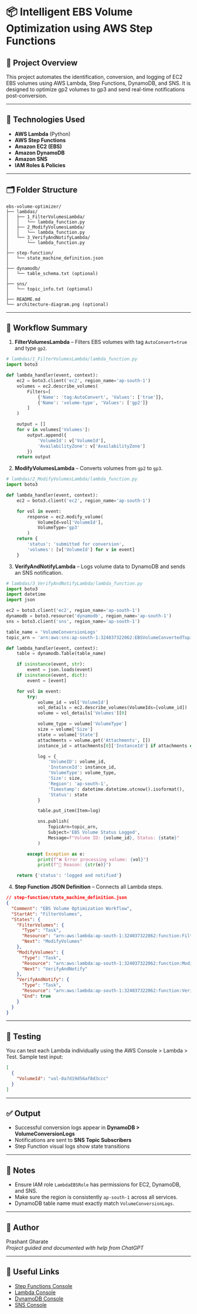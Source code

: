 # 📦 Intelligent EBS Volume Optimization using AWS Step Functions

## 🧠 Project Overview
This project automates the identification, conversion, and logging of EC2 EBS volumes using AWS Lambda, Step Functions, DynamoDB, and SNS. It is designed to optimize gp2 volumes to gp3 and send real-time notifications post-conversion.

---

## 🔧 Technologies Used
- **AWS Lambda** (Python)
- **AWS Step Functions**
- **Amazon EC2 (EBS)**
- **Amazon DynamoDB**
- **Amazon SNS**
- **IAM Roles & Policies**

---

## 🗂️ Folder Structure
```
ebs-volume-optimizer/
├── lambdas/
│   ├── 1_FilterVolumesLambda/
│   │   └── lambda_function.py
│   ├── 2_ModifyVolumesLambda/
│   │   └── lambda_function.py
│   └── 3_VerifyAndNotifyLambda/
│       └── lambda_function.py
│
├── step-function/
│   └── state_machine_definition.json
│
├── dynamodb/
│   └── table_schema.txt (optional)
│
├── sns/
│   └── topic_info.txt (optional)
│
├── README.md
└── architecture-diagram.png (optional)
```

---

## 🔁 Workflow Summary
1. **FilterVolumesLambda** – Filters EBS volumes with tag `AutoConvert=true` and type `gp2`.
```python
# lambdas/1_FilterVolumesLambda/lambda_function.py
import boto3

def lambda_handler(event, context):
    ec2 = boto3.client('ec2', region_name='ap-south-1')
    volumes = ec2.describe_volumes(
        Filters=[
            {'Name': 'tag:AutoConvert', 'Values': ['true']},
            {'Name': 'volume-type', 'Values': ['gp2']}
        ]
    )

    output = []
    for v in volumes['Volumes']:
        output.append({
            'VolumeId': v['VolumeId'],
            'AvailabilityZone': v['AvailabilityZone']
        })
    return output
```

2. **ModifyVolumesLambda** – Converts volumes from `gp2` to `gp3`.
```python
# lambdas/2_ModifyVolumesLambda/lambda_function.py
import boto3

def lambda_handler(event, context):
    ec2 = boto3.client('ec2', region_name='ap-south-1')

    for vol in event:
        response = ec2.modify_volume(
            VolumeId=vol['VolumeId'],
            VolumeType='gp3'
        )
    return {
        'status': 'submitted for conversion',
        'volumes': [v['VolumeId'] for v in event]
    }
```

3. **VerifyAndNotifyLambda** – Logs volume data to DynamoDB and sends an SNS notification.
```python
# lambdas/3_VerifyAndNotifyLambda/lambda_function.py
import boto3
import datetime
import json

ec2 = boto3.client('ec2', region_name='ap-south-1')
dynamodb = boto3.resource('dynamodb', region_name='ap-south-1')
sns = boto3.client('sns', region_name='ap-south-1')

table_name = 'VolumeConversionLogs'
topic_arn = 'arn:aws:sns:ap-south-1:324037322062:EBSVolumeConvertedTopic'

def lambda_handler(event, context):
    table = dynamodb.Table(table_name)

    if isinstance(event, str):
        event = json.loads(event)
    if isinstance(event, dict):
        event = [event]

    for vol in event:
        try:
            volume_id = vol['VolumeId']
            vol_details = ec2.describe_volumes(VolumeIds=[volume_id])
            volume = vol_details['Volumes'][0]

            volume_type = volume['VolumeType']
            size = volume['Size']
            state = volume['State']
            attachments = volume.get('Attachments', [])
            instance_id = attachments[0]['InstanceId'] if attachments else 'Unknown'

            log = {
                'VolumeID': volume_id,
                'InstanceId': instance_id,
                'VolumeType': volume_type,
                'Size': size,
                'Region': 'ap-south-1',
                'Timestamp': datetime.datetime.utcnow().isoformat(),
                'Status': state
            }

            table.put_item(Item=log)

            sns.publish(
                TopicArn=topic_arn,
                Subject='EBS Volume Status Logged',
                Message=f"Volume ID: {volume_id}, Status: {state}"
            )

        except Exception as e:
            print(f"❌ Error processing volume: {vol}")
            print(f"🔴 Reason: {str(e)}")

    return {'status': 'logged and notified'}
```

4. **Step Function JSON Definition** – Connects all Lambda steps.
```json
// step-function/state_machine_definition.json
{
  "Comment": "EBS Volume Optimization Workflow",
  "StartAt": "FilterVolumes",
  "States": {
    "FilterVolumes": {
      "Type": "Task",
      "Resource": "arn:aws:lambda:ap-south-1:324037322062:function:FilterVolumesLambda",
      "Next": "ModifyVolumes"
    },
    "ModifyVolumes": {
      "Type": "Task",
      "Resource": "arn:aws:lambda:ap-south-1:324037322062:function:ModifyVolumesLambda",
      "Next": "VerifyAndNotify"
    },
    "VerifyAndNotify": {
      "Type": "Task",
      "Resource": "arn:aws:lambda:ap-south-1:324037322062:function:VerifyAndNotifyLambda",
      "End": true
    }
  }
}
```

---

## 🧪 Testing
You can test each Lambda individually using the AWS Console > Lambda > Test. Sample test input:
```json
[
  {
    "VolumeId": "vol-0a7d19d56af8d3ccc"
  }
]
```

---

## ✅ Output
- Successful conversion logs appear in **DynamoDB > VolumeConversionLogs**
- Notifications are sent to **SNS Topic Subscribers**
- Step Function visual logs show state transitions

---

## 📘 Notes
- Ensure IAM role `LambdaEBSRole` has permissions for EC2, DynamoDB, and SNS.
- Make sure the region is consistently `ap-south-1` across all services.
- DynamoDB table name must exactly match `VolumeConversionLogs`.

---

## 🙌 Author
Prashant Gharate  
*Project guided and documented with help from ChatGPT*

---

## 🔗 Useful Links
- [Step Functions Console](https://console.aws.amazon.com/states/home)
- [Lambda Console](https://console.aws.amazon.com/lambda/home)
- [DynamoDB Console](https://console.aws.amazon.com/dynamodb/home)
- [SNS Console](https://console.aws.amazon.com/sns/v3/home)
